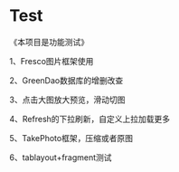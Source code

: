 # Test
《本项目是功能测试》
<p> 1、Fresco图片框架使用
<p> 2、GreenDao数据库的增删改查
<p> 3、点击大图放大预览，滑动切图
<p> 4、Refresh的下拉刷新，自定义上拉加载更多
<p> 5、TakePhoto框架，压缩或者原图
<p> 6、tablayout+fragment测试
